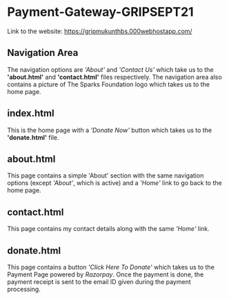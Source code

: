 # Payment-Gateway-GRIPSEPT21

Link to the website: https://gripmukunthbs.000webhostapp.com/

## Navigation Area
The navigation options are <i>'About'</i> and <i>'Contact Us'</i> which take us to the <b>'about.html'</b> and <b>'contact.html'</b> files respectively. The navigation area also contains a picture of The Sparks Foundation logo which takes us to the home page.

## index.html
This is the home page with a <i>'Donate Now'</i> button which takes us to the <b>'donate.html'</b> file. 

## about.html
This page contains a simple 'About' section with the same navigation options (except <i>'About'</i>, which is active) and a <i>'Home'</i> link to go back to the home page.

## contact.html
This page contains my contact details along with the same <i>'Home'</i> link.

## donate.html
This page contains a button <i>'Click Here To Donate'</i> which takes us to the Payment Page powered by <i>Razorpay</i>. Once the payment is done, the payment receipt is sent to the email ID given during the payment processing.
